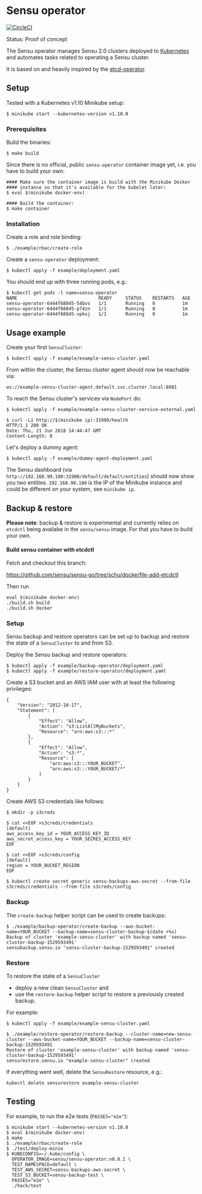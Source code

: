 # Sensu operator

[![CircleCI](https://circleci.com/gh/sensu/sensu-operator.svg?style=svg)](https://circleci.com/gh/sensu/sensu-operator)

Status: Proof of concept

The Sensu operator manages Sensu 2.0 clusters deployed to [Kubernetes][k8s-home] and automates tasks related to operating a Sensu cluster.

It is based on and heavily inspired by the [etcd-operator](https://github.com/coreos/etcd-operator).

## Setup

Tested with a Kubernetes v1.10 Minikube setup:

```
$ minikube start --kubernetes-version v1.10.0
```

### Prerequisites

Build the binaries:

```
$ make build
```

Since there is no official, public `sensu-operator` container image
yet, i.e. you have to build your own:

```
#### Make sure the container image is build with the Minikube Docker
#### instance so that it's available for the kubelet later:
$ eval $(minikube docker-env)

#### Build the container:
$ make container
```

### Installation

Create a role and role binding:

```
$ ./example/rbac/create-role
```

Create a `sensu-operator` deployment:

```
$ kubectl apply -f example/deployment.yaml
```

You should end up with three running pods, e.g.:

```
$ kubectl get pods -l name=sensu-operator
NAME                              READY     STATUS    RESTARTS   AGE
sensu-operator-6444f68845-54bvs   1/1       Running   0          1m
sensu-operator-6444f68845-p74zn   1/1       Running   0          1m
sensu-operator-6444f68845-vpkxj   1/1       Running   0          1m
```

## Usage example

Create your first `SensuCluster`:

```
$ kubectl apply -f example/example-sensu-cluster.yaml
```

From within the cluster, the Sensu cluster agent should now be reachable
via:

```
ws://example-sensu-cluster-agent.default.svc.cluster.local:8081
```

To reach the Sensu cluster's services via `NodePort` do:

```
$ kubectl apply -f example/example-sensu-cluster-service-external.yaml

$ curl -Li http://$(minikube ip):31980/health
HTTP/1.1 200 OK
Date: Thu, 21 Jun 2018 14:44:47 GMT
Content-Length: 0
```

Let's deploy a dummy agent:

```
$ kubectl apply -f example/dummy-agent-deployment.yaml
```

The Sensu dashboard (via `http://192.168.99.100:31900/default/default/entities`)
should now show you two entities. `192.168.99.100` is the IP of the
Minikube instance and could be different on your system, see
`minikube ip`.

## Backup & restore

**Please note**: backup & restore is experimental and currently relies on
`etcdctl` being availabe in the `sensu/sensu` image. For that you
have to build your own.


#### Build sensu container with etcdctl

Fetch and checkout this branch:

https://github.com/sensu/sensu-go/tree/schu/dockerfile-add-etcdctl

Then run

```
eval $(minikube docker-env)
./build.sh build
./build.sh docker
```

### Setup

Sensu backup and restore operators can be set up to backup and
restore the state of a `SensuCluster` to and from S3.

Deploy the Sensu backup and restore operators:

```
$ kubectl apply -f example/backup-operator/deployment.yaml
$ kubectl apply -f example/restore-operator/deployment.yaml
```

Create a S3 bucket and an AWS IAM user with at least the following privileges:

```
{
    "Version": "2012-10-17",
    "Statement": [
        {
            "Effect": "Allow",
            "Action": "s3:ListAllMyBuckets",
            "Resource": "arn:aws:s3:::*"
        },
        {
            "Effect": "Allow",
            "Action": "s3:*",
            "Resource": [
                "arn:aws:s3:::YOUR_BUCKET",
                "arn:aws:s3:::YOUR_BUCKET/*"
            ]
        }
    ]
}
```

Create AWS S3 credentials like follows:

```
$ mkdir -p s3creds

$ cat <<EOF >s3creds/credentials
[default]
aws_access_key_id = YOUR_ACCESS_KEY_ID
aws_secret_access_key = YOUR_SECRES_ACCESS_KEY
EOF

$ cat <<EOF >s3creds/config
[default]
region = YOUR_BUCKET_REGION
EOF

$ kubectl create secret generic sensu-backups-aws-secret --from-file s3creds/credentials --from-file s3creds/config
```

### Backup

The `create-backup` helper script can be used to create backups:

```
$ ./example/backup-operator/create-backup --aws-bucket-name=YOUR_BUCKET --backup-name=sensu-cluster-backup-$(date +%s)
Backup of cluster 'example-sensu-cluster' with backup named 'sensu-cluster-backup-1529593491'
sensubackup.sensu.io "sensu-cluster-backup-1529593491" created
```

### Restore

To restore the state of a `SensuCluster`

* deploy a new clean `SensuCluster` and
* use the `restore-backup` helper script to restore a previously
  created backup.

For example:

```
$ kubectl apply -f example/example-sensu-cluster.yaml

$ ./example/restore-operator/restore-backup --cluster-name=new-sensu-cluster --aws-bucket-name=YOUR_BUCKET --backup-name=sensu-cluster-backup-1529593491
Restore of cluster 'example-sensu-cluster' with backup named 'sensu-cluster-backup-1529593491'
sensurestore.sensu.io "example-sensu-cluster" created
```

If everything went well, delete the `SensuRestore` resource, e.g.:

```
kubectl delete sensurestore example-sensu-cluster
```

## Testing

For example, to run the e2e tests (`PASSES="e2e"`):

```
$ minikube start --kubernetes-version v1.10.0
$ eval $(minikube docker-env)
$ make
$ ./example/rbac/create-role
$ ./test/deploy-minio
$ KUBECONFIG=~/.kube/config \
  OPERATOR_IMAGE=sensu/sensu-operator:v0.0.1 \
  TEST_NAMESPACE=default \
  TEST_AWS_SECRET=sensu-backups-aws-secret \
  TEST_S3_BUCKET=sensu-backup-test \
  PASSES="e2e" \
  ./hack/test
```

[k8s-home]: http://kubernetes.io
